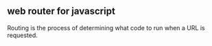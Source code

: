 ## web router for javascript

Routing is the process of determining what code to run when a URL is requested.